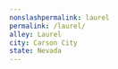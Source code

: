 ```yaml
---
﻿nonslashpermalink: laurel
permalink: /laurel/
alley: Laurel
city: Carson City
state: Nevada
---
```


